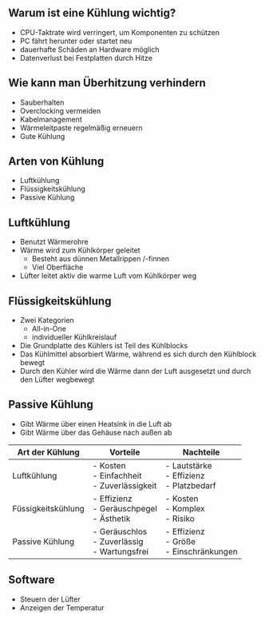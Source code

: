 ## Warum ist eine Kühlung wichtig?

- CPU-Taktrate wird verringert, um Komponenten zu schützen
- PC fährt herunter oder startet neu
- dauerhafte Schäden an Hardware möglich
- Datenverlust bei Festplatten durch Hitze

## Wie kann man Überhitzung verhindern

- Sauberhalten
- Overclocking vermeiden
- Kabelmanagement
- Wärmeleitpaste regelmäßig erneuern
- Gute Kühlung

## Arten von Kühlung

- Luftkühlung
- Flüssigkeitskühlung
- Passive Kühlung


## Luftkühlung

- Benutzt Wärmerohre
- Wärme wird zum Kühlkörper geleitet
	- Besteht aus dünnen Metallrippen /-finnen
	- Viel Oberfläche
- Lüfter leitet aktiv die warme Luft vom Kühlkörper weg

## Flüssigkeitskühlung

- Zwei Kategorien
	- All-in-One
	- individueller Kühlkreislauf
- Die Grundplatte des Kühlers ist Teil des Kühlblocks 
- Das Kühlmittel absorbiert Wärme, während es sich durch den Kühlblock bewegt
- Durch den Kühler wird die Wärme dann der Luft ausgesetzt und durch den Lüfter wegbewegt

## Passive Kühlung

- Gibt Wärme über einen Heatsink in die Luft ab
- Gibt Wärme über das Gehäuse nach außen ab


| Art der Kühlung    | Vorteile                                         | Nachteile                                    |
| ------------------ | ------------------------------------------------ | -------------------------------------------- |
| Luftkühlung        | - Kosten<br>- Einfachheit<br>- Zuverlässigkeit   | - Lautstärke<br>- Effizienz<br>- Platzbedarf |
| Füssigkeitskühlung | - Effizienz<br>- Geräuschpegel<br>- Ästhetik     | - Kosten<br>- Komplex<br>- Risiko            |
| Passive Kühlung    | - Geräuschlos<br>- Zuverlässig<br>- Wartungsfrei | - Effizienz<br>- Größe<br>- Einschränkungen  |


## Software

- Steuern der Lüfter
- Anzeigen der Temperatur